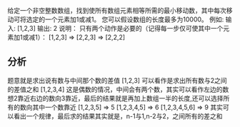 给定一个非空整数数组，找到使所有数组元素相等所需的最小移动数，其中每次移动可将选定的一个元素加1或减1。 您可以假设数组的长度最多为10000。
例如:
输入:
[1,2,3]
输出:
2
说明：
只有两个动作是必要的（记得每一步仅可使其中一个元素加1或减1）： 
[1,2,3]  =>  [2,2,3]  =>  [2,2,2]

## 分析
题意就是求出说有数与中间那个数的差值
[1,2,3]  可以看作是求出所有数与2之间的差值之和
[1,2,3,4] 这是偶数的情况，中间会有两个数，其实可以看作左边的数想2靠近右边的数向3靠近，最后的结果就是再加上数组一半的长度,还可以选择所有的数向其中一个数靠近
[1,2,3,5] => 5 [1,2,3,4,5] => 6 [1,2,3,4,5,6] => 9
其实可以看出一个规律，最后求的结果其实就是，n-1与1,n-2与2，之间所有的差之和 